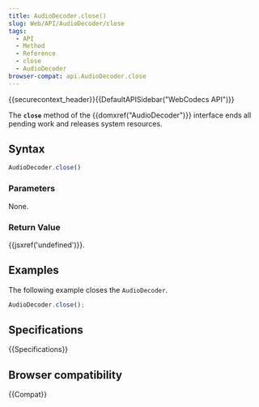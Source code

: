 ```yaml
---
title: AudioDecoder.close()
slug: Web/API/AudioDecoder/close
tags:
  - API
  - Method
  - Reference
  - close
  - AudioDecoder
browser-compat: api.AudioDecoder.close
---
```

{{securecontext_header}}{{DefaultAPISidebar("WebCodecs API")}}

The **`close`** method of the {{domxref("AudioDecoder")}} interface ends all pending work and releases system resources.

## Syntax

```js
AudioDecoder.close()
```

### Parameters

None.

### Return Value

{{jsxref('undefined')}}.

## Examples

The following example closes the `AudioDecoder`.

```js
AudioDecoder.close();
```

## Specifications

{{Specifications}}

## Browser compatibility

{{Compat}}

